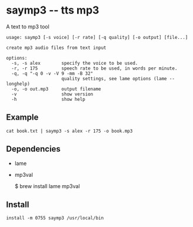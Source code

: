 # saymp3 -- tts mp3

A text to mp3 tool

    usage: saymp3 [-s voice] [-r rate] [-q quality] [-o output] [file...]

    create mp3 audio files from text input

    options:
      -s, -s alex        specify the voice to be used.
      -r, -r 175         speech rate to be used, in words per minute.
      -q, -q "-q 0 -v -V 9 -mm -B 32"
                         quality settings, see lame options (lame --longhelp)
      -o, -o out.mp3     output filename
      -v                 show version
      -h                 show help


## Example

    cat book.txt | saymp3 -s alex -r 175 -o book.mp3

## Dependencies

 - lame
 - mp3val

     $ brew install lame mp3val

## Install

    install -m 0755 saymp3 /usr/local/bin
